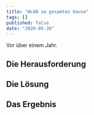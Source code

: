 ```yaml
---
title: "WLAN im gesamten Hause"
tags: []
published: false
date: "2020-05-30"
---
```


Vor über einem Jahr.

## Die Herausforderung


## Die Lösung


## Das Ergebnis